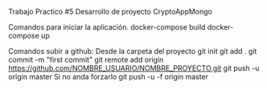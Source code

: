 Trabajo Practico #5
Desarrollo de proyecto CryptoAppMongo

Comandos para iniciar la aplicación.
docker-compose build
docker-compose up

Comandos subir a github:
Desde la carpeta del proyecto
git init
git add .
git commit -m "first commit"
git remote add origin https://github.com/NOMBRE_USUARIO/NOMBRE_PROYECTO.git
git push -u origin master 
Si no anda forzarlo
git push -u -f origin master


